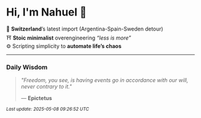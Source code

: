 # Hi, I'm Nahuel :tiger:

📍 **Switzerland**’s latest import (Argentina-Spain-Sweden detour)  
⛩️ **Stoic minimalist** overengineering *“less is more”*  
⚙️ Scripting simplicity to **automate life’s chaos**

---

### Daily Wisdom
> _"Freedom, you see, is having events go in accordance with our will, never contrary to it."_  
>
> — **Epictetus**

<sub>*Last update: 2025-05-08 09:26:52 UTC*</sub>

